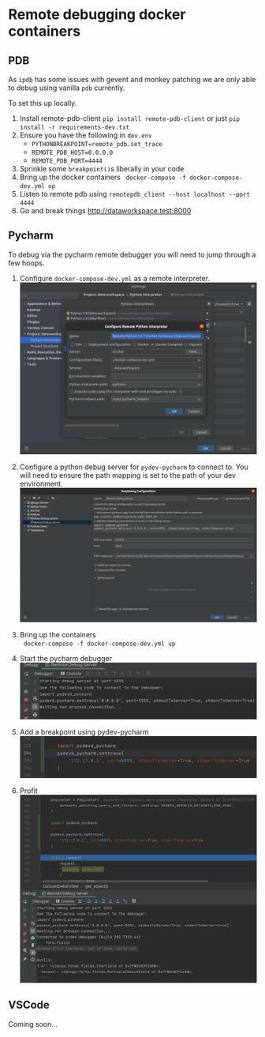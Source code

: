 # Remote debugging docker containers

## PDB

As `ipdb` has some issues with gevent and monkey patching we are only able to debug using vanilla `pdb` currently.

To set this up locally.

1. Install remote-pdb-client `pip install remote-pdb-client` or just `pip install -r requirements-dev.txt` 
2. Ensure you have the following in `dev.env`
    - `PYTHONBREAKPOINT=remote_pdb.set_trace`
    - `REMOTE_PDB_HOST=0.0.0.0`
    - `REMOTE_PDB_PORT=4444`
3. Sprinkle some `breakpoint()`s liberally in your code
4. Bring up the docker containers ` docker-compose -f docker-compose-dev.yml up` 
5. Listen to remote pdb using `remotepdb_client --host localhost --port 4444`
6. Go and break things http://dataworkspace.test:8000

## Pycharm

To debug via the pycharm remote debugger you will need to jump through a few hoops.

1. Configure `docker-compose-dev.yml` as a remote interpreter.  
    ![Remote interpreter config](./images/pycharm-remote-interpreter.png)

2. Configure a python debug server for `pydev-pycharm` to connect to. You will need to ensure the path mapping 
is set to the path of your dev environment.  
    ![Python debug server](./images/remote-debug-server.png)

3. Bring up the containers  
    ` docker-compose -f docker-compose-dev.yml up`

4. Start the pycharm debugger  
    ![Start the debugger](./images/pycharm-start-debugger.png)

5. Add a breakpoint using pydev-pycharm  
    ![Pydev breakpoint](./images/pycharm-breakpoint.png)

4. Profit  
    ![Pycharm debug output](./images/pycharm-debug-ouput.png)

## VSCode

Coming soon...
